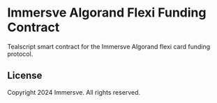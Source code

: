 # Immersve Algorand Flexi Funding Contract

Tealscript smart contract for the Immersve Algorand flexi card funding protocol.

## License

Copyright 2024 Immersve. All rights reserved.

